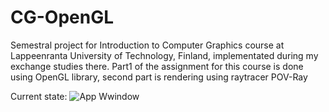 # CG-OpenGL
Semestral project for Introduction to Computer Graphics course at Lappeenranta University of Technology, Finland, implementated during my exchange studies there. Part1 of the assignment for this course is done using OpenGL library, second part is rendering using raytracer POV-Ray

Current state:
![App Wwindow](http://i.imgur.com/zgvXond.png)
